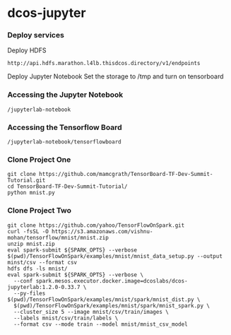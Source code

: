 # dcos-jupyter

### Deploy services
Deploy HDFS
```
http://api.hdfs.marathon.l4lb.thisdcos.directory/v1/endpoints
```
Deploy Jupyter Notebook
Set the storage to /tmp and turn on tensorboard

### Accessing the Jupyter Notebook
```
/jupyterlab-notebook
```

### Accessing the Tensorflow Board
```
/jupyterlab-notebook/tensorflowboard
```

### Clone Project One
```
git clone https://github.com/mamcgrath/TensorBoard-TF-Dev-Summit-Tutorial.git
cd TensorBoard-TF-Dev-Summit-Tutorial/
python mnist.py
```

### Clone Project Two
```
git clone https://github.com/yahoo/TensorFlowOnSpark.git
curl -fsSL -O https://s3.amazonaws.com/vishnu-mohan/tensorflow/mnist/mnist.zip
unzip mnist.zip
eval spark-submit ${SPARK_OPTS} --verbose $(pwd)/TensorFlowOnSpark/examples/mnist/mnist_data_setup.py --output minst/csv --format csv
hdfs dfs -ls mnist/
eval spark-submit ${SPARK_OPTS} --verbose \
  --conf spark.mesos.executor.docker.image=dcoslabs/dcos-jupyterlab:1.2.0-0.33.7 \
  --py-files $(pwd)/TensorFlowOnSpark/examples/mnist/spark/mnist_dist.py \
  $(pwd)/TensorFlowOnSpark/examples/mnist/spark/mnist_spark.py \
  --cluster_size 5 --image mnist/csv/train/images \
  --labels mnist/csv/train/labels \
  --format csv --mode train --model mnist/mnist_csv_model
```
